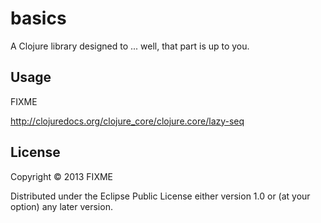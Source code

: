 # basics

A Clojure library designed to ... well, that part is up to you.

## Usage

FIXME

http://clojuredocs.org/clojure_core/clojure.core/lazy-seq

## License

Copyright © 2013 FIXME

Distributed under the Eclipse Public License either version 1.0 or (at
your option) any later version.
